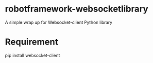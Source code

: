 # robotframework-websocketlibrary

A simple wrap up for Websocket-client Python library

# Requirement

pip install websocket-client
